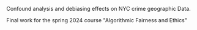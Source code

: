 Confound analysis and debiasing effects on NYC crime geographic Data.

Final work for the spring 2024 course "Algorithmic Fairness and Ethics" 

